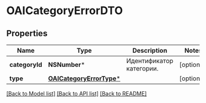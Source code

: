 # OAICategoryErrorDTO

## Properties
Name | Type | Description | Notes
------------ | ------------- | ------------- | -------------
**categoryId** | **NSNumber*** | Идентификатор категории. | [optional] 
**type** | [**OAICategoryErrorType***](OAICategoryErrorType.md) |  | [optional] 

[[Back to Model list]](../README.md#documentation-for-models) [[Back to API list]](../README.md#documentation-for-api-endpoints) [[Back to README]](../README.md)


